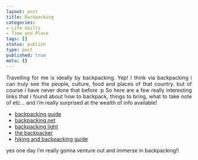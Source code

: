 ```yaml
---
layout: post
title: Backpacking
categories:
- Life Skills
- Time and Place
tags: []
status: publish
type: post
published: true
meta: {}
---
```

<p align="justify">Travelling for me is ideally by backpacking. Yep! I think via backpacking i can truly see the people, culture, food and places of that country. but of course i have never done that before :p So here are a few really interesting links that i found about how to backpack, things to bring, what to take note of etc… and i’m really surprised at the wealth of info available!</p>

<ul>
	<li><a closure_hashCode_="890" target="_blank" href="http://www.the-backpacking-site.com/index.html">backpacking guide</a></li>
	<li><a closure_hashCode_="892" target="_blank" href="http://www.backpacking.net/">backpacking.net</a></li>
	<li><a closure_hashCode_="893" target="_blank" href="http://www.backpackinglight.com/cgi-bin/backpackinglight/index.html">backpacking light</a></li>
	<li><a closure_hashCode_="894" target="_blank" href="http://www.thebackpacker.com/">the backpacker</a></li>
	<li><a closure_hashCode_="895" target="_blank" href="http://gorp.away.com/gorp/activity/hiking.htm">hiking and backpacking guide</a></li>
</ul>
yes one day i’m really gonna venture out and immerse in backpacking!!
